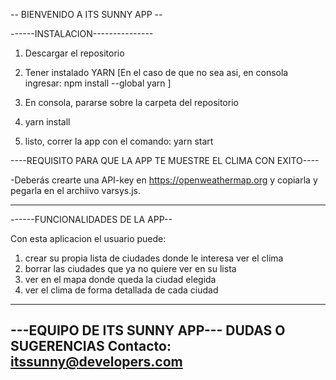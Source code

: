 -- BIENVENIDO A ITS SUNNY APP --

------INSTALACION---------------
1) Descargar el repositorio

2) Tener instalado YARN
        [En el caso de que no sea asi, en consola ingresar: npm install --global yarn ]

3) En consola, pararse sobre la carpeta del repositorio

4) yarn install 

5) listo, correr la app con el comando: yarn start

----REQUISITO PARA QUE LA APP TE MUESTRE EL CLIMA CON EXITO----

 -Deberás crearte una API-key en https://openweathermap.org y copiarla y pegarla en el archiivo varsys.js.
 
----------------------------
------FUNCIONALIDADES DE LA APP--

Con esta aplicacion el usuario puede:
1) crear su propia lista de ciudades donde le interesa ver el clima
2) borrar las ciudades que ya no quiere ver en su lista
3) ver en el mapa donde queda la ciudad elegida
4) ver el clima de forma detallada de cada ciudad
----------------------------------


---EQUIPO DE ITS SUNNY APP---
DUDAS O SUGERENCIAS
Contacto: itssunny@developers.com
-----------------------------
